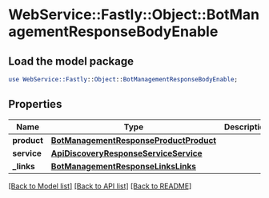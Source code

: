 # WebService::Fastly::Object::BotManagementResponseBodyEnable

## Load the model package
```perl
use WebService::Fastly::Object::BotManagementResponseBodyEnable;
```

## Properties
Name | Type | Description | Notes
------------ | ------------- | ------------- | -------------
**product** | [**BotManagementResponseProductProduct**](BotManagementResponseProductProduct.md) |  | [optional] 
**service** | [**ApiDiscoveryResponseServiceService**](ApiDiscoveryResponseServiceService.md) |  | [optional] 
**_links** | [**BotManagementResponseLinksLinks**](BotManagementResponseLinksLinks.md) |  | [optional] 

[[Back to Model list]](../README.md#documentation-for-models) [[Back to API list]](../README.md#documentation-for-api-endpoints) [[Back to README]](../README.md)


